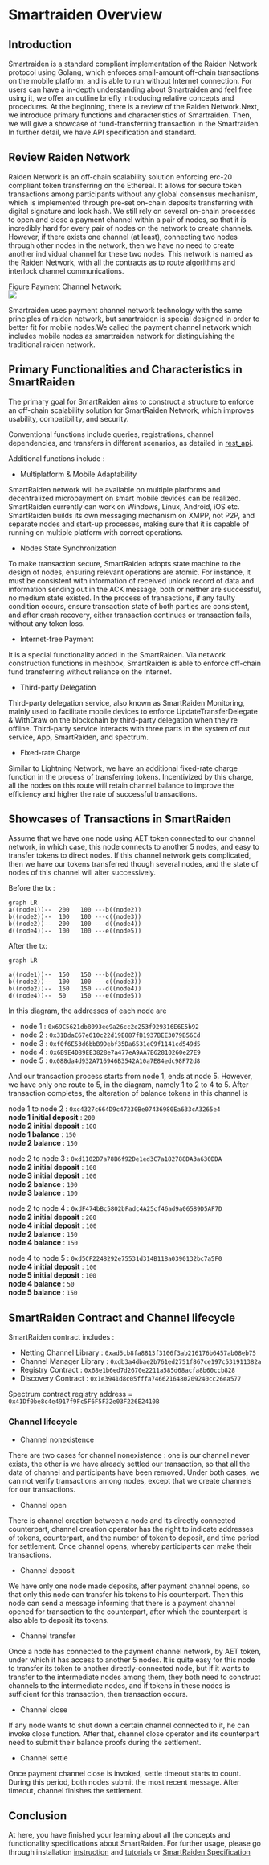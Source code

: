 # Smartraiden Overview
## Introduction
Smartraiden is a standard compliant implementation of the Raiden Network protocol using Golang, which enforces small-amount off-chain transactions on the mobile platform, and is able to run without Internet connection. For users can have a in-depth understanding about Smartraiden and feel free using it, we offer an outline briefly introducing relative concepts and procedures. At the beginning, there is a review of the Raiden Network.Next, we introduce primary functions and characteristics of Smartraiden. Then, we will give a showcase of fund-transferring transaction in the Smartraiden. In further detail, we have API specification and standard.

## Review Raiden Network
Raiden Network is an off-chain scalability solution enforcing erc-20 compliant token transferring on the Ethereal. It allows for secure token transactions among participants without any global consensus mechanism, which is implemented through pre-set on-chain deposits transferring with digital signature and lock hash. We still rely on several on-chain processes to open and close a payment channel within a pair of nodes, so that it is incredibly hard for every pair of nodes on the network to create channels. However, if there exists one channel (at least), connecting two nodes through other nodes in the network, then we have no need to create another individual channel for these two nodes. This network is named as the Raiden Network, with all the contracts as to route algorithms and interlock channel communications. 

Figure Payment Channel Network:  
![](https://raw.githubusercontent.com/SmartMeshFoundation/SmartRaiden/master/docs/images/Smartraiden_network.png)

Smartraiden uses payment channel network technology with the same principles of raiden network, but smartraiden is special designed in order to better fit for mobile nodes.We called the payment channel network which includes mobile nodes as smartraiden network for distinguishing the traditional raiden network.

## Primary Functionalities and Characteristics in SmartRaiden
The primary goal for SmartRaiden aims to construct a structure to enforce an off-chain scalability solution for SmartRaiden Network, which improves usability, compatibility, and security. 
 
Conventional functions include queries, registrations, channel dependencies, and transfers in different scenarios, as detailed in [rest_api](./rest_api.md).


Additional functions include :

- Multiplatform & Mobile Adaptability  

SmartRaiden network will be available on multiple platforms and decentralized micropayment on smart mobile devices can be realized. SmartRaiden currently can work on Windows, Linux, Android, iOS etc. SmartRaiden builds its own messaging mechanism on XMPP, not P2P, and separate nodes and start-up processes, making sure that it is capable of running on multiple platform with correct operations.  

- Nodes State Synchronization

To make transaction secure, SmartRaiden adopts state machine to the design of nodes, ensuring relevant operations are atomic. For instance, it must be consistent with information of received unlock record of data and information sending out in the ACK message, both or neither are successful, no medium state existed. In the process of transactions, if any faulty condition occurs, ensure transaction state of both parties are consistent, and after crash recovery, either transaction continues or transaction fails, without any token loss.

- Internet-free Payment 

It is a special functionality added in the SmartRaiden. Via network construction functions in meshbox, SmartRaiden is able to enforce off-chain fund transferring without reliance on the Internet.

- Third-party Delegation 

 Third-party delegation service, also known as SmartRaiden Monitoring, mainly used to facilitate mobile devices to enforce UpdateTransferDelegate & WithDraw on the blockchain by third-party delegation when they’re offline. Third-party service interacts with three parts in the system of out service, App, SmartRaiden, and spectrum. 

- Fixed-rate Charge 

 Similar to Lightning Network, we have an additional fixed-rate charge function in the process of transferring tokens. Incentivized by this charge, all the nodes on this route will retain channel balance to improve the efficiency and higher the rate of successful transactions.

## Showcases of Transactions in SmartRaiden
 Assume that we have one node using AET token connected to our channel network, in which case, this node connects to another 5 nodes, and easy to transfer tokens to direct nodes. If this channel network gets complicated, then we have our tokens transferred though several nodes, and the state of nodes of this channel will alter successively. 

Before the tx :

```mermaid
graph LR
a((node1))--  200   100 ---b((node2))
b((node2))--  100   100 ---c((node3))
b((node2))--  200   100 ---d((node4))
d((node4))--  100   100 ---e((node5))                             
``` 
After the tx:

```mermaid
graph LR

a((node1))--  150   150 ---b((node2))
b((node2))--  100   100 ---c((node3))
b((node2))--  150   150 ---d((node4))
d((node4))--  50    150 ---e((node5))
```

In this diagram, the addresses of each node are

- node 1 : `0x69C5621db8093ee9a26cc2e253f929316E6E5b92`  
- node 2 : `0x31DdaC67e610c22d19E887fB1937BEE3079B56Cd ` 
- node 3 : `0xf0f6E53d6bbB9Debf35Da6531eC9f1141cd549d5 ` 
- node 4 : `0x6B9E4D89EE3828e7a477eA9AA7B62810260e27E9 ` 
- node 5 : `0x088da4d932A716946B3542A10a7E84edc98F72d8`

And our transaction process starts from node 1, ends at node 5. However, we have only one route to 5, in the diagram, namely 1 to 2 to 4 to 5. After transaction completes, the alteration of balance tokens in this channel is

node 1 to node 2 : `0xc4327c664D9c47230Be07436980Ea633cA3265e4`  
**node 1 initial deposit** : `200 `  
**node 2 initial deposit** : `100`  
**node 1 balance** : `150 `   
**node 2 balance** : `150`  

node 2 to node 3 : `0xd1102D7a78B6f92De1ed3C7a182788DA3a630DDA`  
**node 2 initial deposit** : `100`  
**node 3 initial deposit** : `100`  
**node 2 balance** : `100`    
**node 3 balance** : `100`

node 2 to node 4 : `0xdF474bBc5802bFadc4A25cf46ad9a06589D5AF7D`  
**node 2 initial deposit** : `200`  
**node 4 initial deposit** : `100`   
**node 2 balance** : `150`    
**node 4 balance** : `150`  

node 4 to node 5 : `0xd5CF2248292e75531d314B118a0390132bc7a5F0`  
**node 4 initial deposit** : `100`  
**node 5 initial deposit** : `100`  
**node 4 balance** : `50`  
**node 5 balance** : `150`  

## SmartRaiden Contract and Channel lifecycle 
SmartRaiden contract includes :   
- Netting Channel Library : `0xad5cb8fa8813f3106f3ab216176b6457ab08eb75`  
- Channel Manager Library : `0xdb3a4dbae2b761ed2751f867ce197c531911382a`  
- Registry Contract : `0x68e1b6ed7d2670e2211a585d68acfa8b60ccb828`  
- Discovery Contract : `0x1e3941d8c05fffa7466216480209240cc26ea577`

Spectrum contract registry address  = `0x41Df0be8c4e4917f9Fc5F6F5F32e03F226E2410B`

### Channel lifecycle
- Channel nonexistence 

There are two cases for channel nonexistence : one is our channel never exists, the other is we have already settled our transaction, so that all the data of channel and participants have been removed. Under both cases, we can not verify transactions among nodes, except that we create channels for our transactions.

- Channel open

There is channel creation between a node and its directly connected counterpart, channel creation operator has the right to indicate addresses of tokens, counterpart, and the number of token to deposit, and time period for settlement. Once channel opens, whereby participants can make their transactions.

- Channel deposit

We have only one node made deposits, after payment channel opens, so that only this node can transfer his tokens to his counterpart. Then this node can send a message informing that there is a payment channel opened for transaction to the counterpart, after which the counterpart is also able to deposit its tokens.

- Channel transfer

Once a node has connected to the payment channel network, by AET token, under which it has access to another 5 nodes. It is quite easy for this node to transfer its token to another directly-connected node, but if it wants to transfer to the intermediate nodes among them, they both need to construct channels to the intermediate nodes, and if tokens in these nodes is sufficient for this transaction, then transaction occurs.


- Channel close

If any node wants to shut down a certain channel connected to it, he can invoke close function. After that, channel close operator and its counterpart need to submit their balance proofs during the settlement. 

- Channel settle

Once payment channel close is invoked, settle timeout starts to count. During this period, both nodes submit the most recent message. After timeout, channel finishes the settlement.

## Conclusion 

At here, you have finished your learning about all the concepts and functionality specifications about SmartRaiden. For further usage, please go through installation [instruction](./installation_guide.md) and [tutorials](./api_walkthrough.md) or [SmartRaiden Specification](./spec.md)





